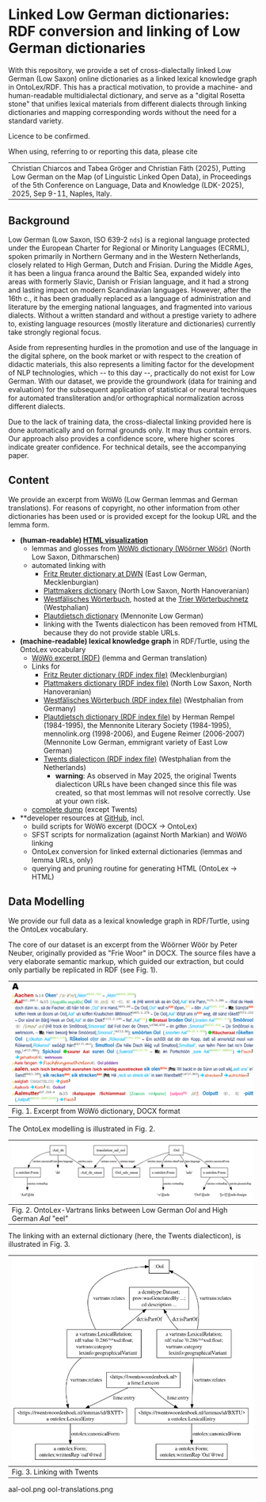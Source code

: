 # Linked Low German dictionaries: RDF conversion and linking of Low German dictionaries

With this repository, we provide a set of cross-dialectally linked Low German (Low Saxon) online dictionaries as a linked lexical knowledge graph in OntoLex/RDF.
This has a practical motivation, to provide a machine- and human-readable multidialectal dictionary, and serve as a "digital Rosetta stone" that unifies lexical materials from different dialects through linking dictionaries and mapping corresponding words without the need for a standard variety.

Licence to be confirmed.

When using, referring to or reporting this data, please cite

<table>
	<tr><td>
Christian Chiarcos and Tabea Gröger and Christian Fäth (2025), Putting Low German on the Map (of Linguistic Linked Open Data), in Proceedings of the 5th Conference on Language, Data and Knowledge (LDK-2025), 2025, Sep 9-11, Naples, Italy.
</td></tr>
</table>

## Background

Low German (Low Saxon, ISO 639-2 `nds`) is a regional language protected under the European Charter for Regional or Minority Languages (ECRML), spoken primarily in Northern Germany and in the Western Netherlands, closely related to High German, Dutch and Frisian. During the Middle Ages, it has been a lingua franca around the Baltic Sea, expanded widely into areas with formerly Slavic, Danish or Frisian language, and it had a strong and lasting impact on modern Scandinavian languages. However, after the 16th c., it has been gradually replaced as a language of administration and literature by the emerging national languages, and fragmented into various dialects. Without a written standard and without a prestige variety to adhere to, existing language resources (mostly literature and dictionaries) currently take strongly regional focus.

Aside from representing hurdles in the promotion and use of the language in the digital sphere, on the book market or with respect to the creation of didactic materials, this also represents a limiting factor for the development of NLP technologies, which -- to this day --, practically do not exist for Low German. With our dataset, we provide the groundwork (data for training and evaluation) for the subsequent application of statistical or neural techniques for automated transliteration and/or orthographical normalization across different dialects.

Due to the lack of training data, the cross-dialectal linking provided here is done automatically and on formal grounds only. It may thus contain errors. Our approach also provides a confidence score, where higher scores indicate greater confidence. For technical details, see the accompanying paper.

## Content

We provide an excerpt from WöWö (Low German lemmas and German translations). For reasons of copyright, no other information from other dictionaries has been used or is provided except for the lookup URL and the lemma form.

- **(human-readable) [HTML visualization](woewoe-links.html)**
	- lemmas and glosses from [WöWö dictionary (Wöörner Wöör)](https://ditschiplatt.de/woehrner-woeoer/) (North Low Saxon, Dithmarschen)
	- automated linking with
		- [Fritz Reuter dictionary at DWN](https://www.niederdeutsche-literatur.de/dwn/index-frw.php) (East Low German, Mecklenburgian)
		- [Plattmakers dictionary](https://plattmakers.de/) (North Low Saxon, North Hanoveranian) 
		- [Westfälisches Wörterbuch](https://www.mundart-kommission.lwl.org/de/forschung/westfaelisches-woerterbuch/), hosted at the [Trier Wörterbuchnetz](https://www.woerterbuchnetz.de/WWB) (Westphalian)
		- [Plautdietsch dictionary](https://ereimer.net/plautdietsch/pddefns.htm) (Mennonite Low German)
		- linking with the Twents dialecticon has been removed from HTML because they do not provide stable URLs.
- **(machine-readable) lexical knowledge graph** in RDF/Turtle, using the OntoLex vocabulary
	- [WöWö excerpt (RDF)](woewoe.ttl) (lemma and German translation)
	- Links for
		- [Fritz Reuter dictionary (RDF index file)](reuter-links.ttl) (Mecklenburgian)
		- [Plattmakers dictionary (RDF index file)](plattmakers-links.ttl) (North Low Saxon, North Hanoveranian)
		- [Westfälisches Wörterbuch (RDF index file)](wwb-links.ttl) (Westphalian from Germany)
		- [Plautdietsch dictionary (RDF index file)](pdt-links.ttl) by Herman Rempel (1984-1995), the Mennonite Literary Society (1984-1995), mennolink.org (1998-2006), and Eugene Reimer (2006-2007) (Mennonite Low German, emmigrant variety of East Low German)
		- [Twents dialecticon (RDF index file)](twents-links.ttl) (Westphalian from the Netherlands)
			- **warning**: As observed in May 2025, the original Twents dialecticon URLs have been changed since this file was created, so that most lemmas will not resolve correctly. Use at your own risk.
	- [complete dump](all.ttl) (except Twents)
- **developer resources at [GitHub](https://github.com/nds-spraakverarbeiden/linked-nds-dictionaries), incl.
	- build scripts for WöWö excerpt (DOCX -> OntoLex)
	- SFST scripts for normalization (against North Markian) and WöWö linking
	- OntoLex conversion for linked external dictionaries (lemmas and lemma URLs, only)
	- querying and pruning routine for generating HTML (OntoLex -> HTML)

## Data Modelling

We provide our full data as a lexical knowledge graph in RDF/Turtle, using the OntoLex vocabulary.

The core of our dataset is an excerpt from the Wöörner Wöör by Peter Neuber, originally provided as "Frie Woor" in DOCX. The source files have a very elaborate semantic markup, which guided our extraction, but could only partially be replicated in RDF (see Fig. 1).

| <img src="img/woewoe-excerpt.png" alt="WöWö excerpt" width="500"/> |
| --------------------------- |
| Fig. 1. Excerpt from WöWö dictionary, DOCX format |

The OntoLex modelling is illustrated in Fig. 2.

| <img src="img/aal-ool.png" alt="Aal - Ool from WöWö" width="500"/> |
| --------------------------- |
| Fig. 2. OntoLex-Vartrans links between Low German *Ool* and High German *Aal* "eel" |

The linking with an external dictionary (here, the Twents dialecticon), is illustrated in Fig. 3.

| <img src="img/ool-translations.png" alt="Ool links with Twents dialecticon" width="500"/> |
| --------------------------- |
| Fig. 3. Linking with Twents |




aal-ool.png  ool-translations.png  

